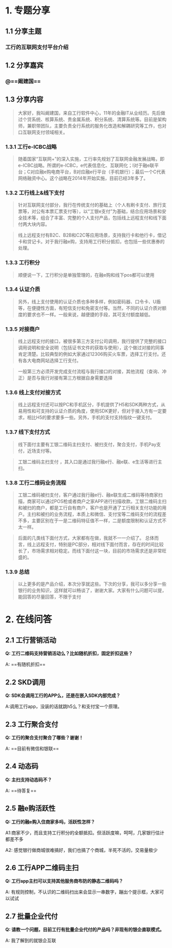 # 1. 专题分享

## 1.1 分享主题
###  **工行的互联网支付平台介绍**
## 1.2 分享嘉宾
###  @==**阚建国**==
## 1.3 分享内容
> 大家好，我叫阚建国，来自工行软件中心，11年的金融IT从业经历。先后做过个贷系统、核算系统、贵金属系统、积分系统、清算系统等。目前是架构师，兼职带团队，主要负责全行系统的服务化改造和解耦研究等工作，也对口互联网支付领域相关。
### 1.3.1 工行e-ICBC战略
> 随着国家“互联网+”的深入实施，工行率先规划了互联网金融发展战略，即e-ICBC战略。所谓的e-ICBC，e代表信息化、互联网化；I对于融e联平台；C对应融e购电商平台，B对应融e行平台（手机银行）；最后一个C代表网络融资中心。这个战略在2014年开始实施，目前已经3年多了。
### 1.3.2 工行线上&线下支付
> 针对互联网支付部分，我行在传统支付的基础上（个人有刷卡支付、旅行支票等，对公有本票汇票支付等），以“工银e支付”为基础，结合应用场景和安全技术等，组合了丰富、完整的个人支付产品，包括线上远程支付和线下面付两大块内容。

> 线上远程支付有B2C、B2B和C2C等应用场景，支持我行卡和他行卡，借记卡和贷记卡。对于我行融e购，支持用工行积分抵扣，也包括一些优惠券的处理。

### 1.3.3 工行积分
> 顺便说一下，工行积分是单独管理的，在融e购和线下pos都可以使用

### 1.3.4 认证介质
> 另外，线上支付使用的认证介质也多种多样，例如密码器、口令卡、U盾等，在便捷性方面，有短信支付和免密支付等。当然，不同的认证介质对额度的要求也不一样。一般来说，越便捷的手段，其可支付额度越低。

### 1.3.5 对接商户
> 线上远程支付的接口，被很多第三方支付公司调用，我行提供了完整的接口调用说明和安全说明（包括证书文件的获取与使用），这个做过对接的同事肯定清楚。比较典型的例如大家通过12306购买火车票，选择工行支付。还有各大电商网站选择工行支付。

> 一般第三方必须开发完成支付流程与我行接口的对接，其他流程（查询、冲正）是否与我行对接有第三方根据自身需要选择

### 1.3.6 线上支付对接方式
> 线上远程支付还可以按PC和手机区分，手机提供了H5和SDK两种方式，从易用性和可支持的认证介质的角度，使用SDK更好，但对于接入方有一定要求，相比H5的要求要多一些。另外，手机的支付支持指纹一键支付。

### 1.3.7 线下支付方式
> 线下面付主要有工银二维码主扫支付、被扫支付，聚合支付，手机Pay支付，近场支付等。

> 工银二维码主扫支付 ，其入口是通过我行融e行、融e联、e生活等进行主扫。

### 1.3.8 工行二维码业务流程
> 工银二维码被扫支付，客户通过我行融e行、融e联生成二维码等待商家扫描，商家可以通过POS枪或者商户之家APP进行扫描收款。工银二维码主扫和被扫的商户，都是工行自有商户，客户也是开通了工行相关支付功能的用户。主扫和被扫的业务流程，本质上和微信、支付宝等二维码支付的流程差不多，主要区别在于一是二维码特征值不一样，二是额度限制和认证方式不太一样。

> 后面的几类线下面付方式，大家都有在做，我就不一一介绍了。 总体而言，线上远程支付，特别是PC部分，相对线下面付而言，存在的时间比较长了，市场需求相对稳定。而线下面付这一块，目前的市场需求还是非常旺盛的。

### 1.3.9 总结
> 以上更多的是产品介绍，本次分享就这些。下次的分享，我可以多分享一些银行的业务知识，这样就可以畅谈了，谢谢大家。大家有什么问题可以提，能回答的尽量回答，不限于支付

# 2. 在线问答
## 2.1 工行营销活动
**Q: 工行二维码支持营销活动么？比如随机折扣，固定折扣这些？**

A: ==有随机折扣==

## 2.2 SKD调用
**Q: SDK会调用工行的APP么，还是在嵌入SDK内部完成？**

A:调用工行app，没装的话就跳h5么？和支付宝一个原理。

## 2.3 工行聚合支付
**Q: 工行的聚合支付聚合了哪些？谢谢！**

A: ==目前有微信和银联==

## 2.4 动态码
**Q: 主扫支持动态码不？**

A: ==待答复==

## 2.5 融e购活跃性
**Q: 工行的融e购入住商家多吗，活跃性怎样？**

A1:商家不少，而且支持工行积分的全额抵扣。但活跃度嘛，呵呵，几家银行估计都差不多

A2: 感觉银行做商城很难搞好，我们也搞了个商城，半死不活的，交易量极少

## 2.6 工行APP二维码主扫
**Q: 工行app主扫可以支持其他服务商布防的静态二维码吗？**

A: 有规则控制，不认识的二维码扫出来会显示一串数字，蹦出个提示框，大家可以试试

## 2.7 批量企业代付
**Q: 请教一个问题，目前工行有批量企业代付的产品吗？非现有的银企直联模式。**

A: 我了解到的就银企互联
